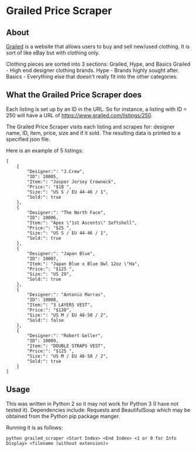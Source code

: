 # Grailed Price Scraper

## About
[Grailed](https://www.grailed.com/) is a website that allows users to buy and sell new/used clothing. It is sort of like eBay but with clothing only.

Clothing pieces are sorted into 3 sections: Grailed, Hype, and Basics
Grailed - High end designer clothing brands.
Hype - Brands highly sought after.
Basics - Everything else that doesn't really fit into the other categories.

## What the Grailed Price Scraper does
Each listing is set up by an ID in the URL. So for instance, a listing with ID = 250 will have a URL of https://www.grailed.com/listings/250.

The Grailed Price Scraper visits each listing and scrapes for: designer name, ID, item, price, size and if it sold. The resulting data is printed to a specified json file.

Here is an example of 5 listings:

```
[
    {
        "Designer:": "J.Crew",
        "ID": 10005,
        "Item:": "Jasper Jersey Crewneck",
        "Price:": "$18 ",
        "Size:": "US S / EU 44-46 / 1",
        "Sold:": true
    },
    {
        "Designer:": "The North Face",
        "ID": 10006,
        "Item:": "Apex \"1st Ascents\" Softshell",
        "Price:": "$25 ",
        "Size:": "US S / EU 44-46 / 1",
        "Sold:": true
    },
    {
        "Designer:": "Japan Blue",
        "ID": 10007,
        "Item:": "Japan Blue x Blue Owl 12oz \"Ha",
        "Price:": "$125 ",
        "Size:": "US 29",
        "Sold:": true
    },
    {
        "Designer:": "Antonio Marras",
        "ID": 10008,
        "Item:": "3 LAYERS VEST",
        "Price:": "$130",
        "Size:": "US M / EU 48-50 / 2",
        "Sold:": false
    },
    {
        "Designer:": "Robert Geller",
        "ID": 10009,
        "Item:": "DOUBLE STRAPS VEST",
        "Price:": "$125 ",
        "Size:": "US M / EU 48-50 / 2",
        "Sold:": true
    }
]
```

## Usage
This was written in Python 2 so it may not work for Python 3 (I have not tested it).
Dependencies include: Requests and BeautifulSoup which may be obtained from the Python pip package manger.

Running it is as follows:

`python grailed_scraper <Start Index> <End Index> <1 or 0 for Info Display> <filename (without extension)>`
